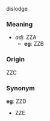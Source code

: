 dislodge
### Meaning
+ _adj_: ZZA
	+ __eg__: ZZB

### Origin

ZZC

### Synonym

__eg__: ZZD

+ ZZE


